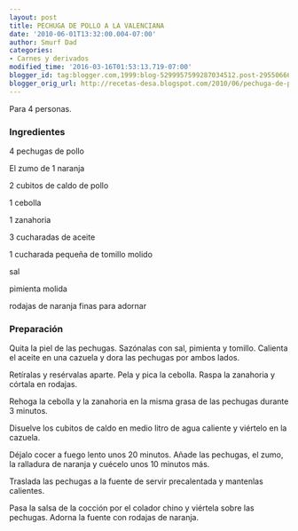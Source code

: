 ```yaml
---
layout: post
title: PECHUGA DE POLLO A LA VALENCIANA
date: '2010-06-01T13:32:00.004-07:00'
author: Smurf Dad
categories:
- Carnes y derivados
modified_time: '2016-03-16T01:53:13.719-07:00'
blogger_id: tag:blogger.com,1999:blog-5299957599287034512.post-295506668970118346
blogger_orig_url: http://recetas-desa.blogspot.com/2010/06/pechuga-de-pollo-la-valenciana.html
---
```


Para 4 personas.

<h3>Ingredientes</h3>
4 pechugas de pollo

El zumo de 1 naranja

2 cubitos de caldo de pollo

1 cebolla

1 zanahoria

3 cucharadas de aceite

1 cucharada pequeña de tomillo molido

sal

pimienta molida

rodajas de naranja finas para adornar

<h3>Preparación</h3>
Quita la piel de las pechugas. Sazónalas con sal, pimienta y tomillo. Calienta el aceite en una cazuela y dora las pechugas por ambos lados.

Retíralas y resérvalas aparte. Pela y pica la cebolla. Raspa la zanahoria y córtala en rodajas.

Rehoga la cebolla y la zanahoria en la misma grasa de las pechugas durante 3 minutos.

Disuelve los cubitos de caldo en medio litro de agua caliente y viértelo en la cazuela.

Déjalo cocer a fuego lento unos 20 minutos. Añade las pechugas, el zumo, la ralladura de naranja y cuécelo unos 10 minutos más.

Traslada las pechugas a la fuente de servir precalentada y mantenlas calientes.

Pasa la salsa de la cocción por el colador chino y viértela sobre las pechugas. Adorna la fuente con rodajas de naranja.